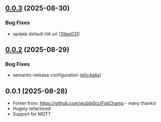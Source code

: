 ## [0.0.3](https://github.com/jaroslaw-dutka/ha-fca/compare/v0.0.2...v0.0.3) (2025-08-30)


### Bug Fixes

* update default HA url ([39ae031](https://github.com/jaroslaw-dutka/ha-fca/commit/39ae031a280f0bf2c8f92ec2161853e696f9d80a))

## [0.0.2](https://github.com/jaroslaw-dutka/ha-fca/compare/v0.0.1...v0.0.2) (2025-08-29)


### Bug Fixes

* semantic-release configuration ([e0c4a4a](https://github.com/jaroslaw-dutka/ha-fca/commit/e0c4a4a4ff02857e6d3fc165aca976d2fb291f5e))

## 0.0.1 (2025-08-28)

* Forker from: https://github.com/wubbl0rz/FiatChamp - many thanks!
* Hugely refactored
* Support for MQTT
